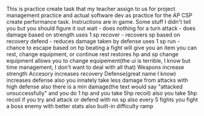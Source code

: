 This is practice create task that my teacher assign to us for project management practice and actual software dev as practice for the AP CSP create performance task.
Instructions are in game.
Some stuff I didn't tell you but you should figure it out
wait - does nothing for a turn
attack - does damage based on strength uses 1 sp
recover - recovers sp based on recovery 
defend - reduces damage taken by defense uses 1 sp
run - chance to escape based on hp
beating a fight will give you an item
you can rest, change equipment, or continue
rest restores hp and sp
change equipment allows you to change equipement(the ui is terrible, I know but time management, I don't want to deal with all that)
Weapons increase strength
Accesory increases recovery
Defense(great name I know) increases defense
also you innately take less damage from attacks with high defense
also there is a min damage(the text would say "attacked unsuccessfully" and you do 1 hp and you take 5hp recoil)
also you take 5hp recoil if you try and attack or defend with no sp
also every 5 fights you fight a boss enemy with better stats
also built-in difficulty ramp
